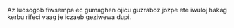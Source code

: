 Az luosogob fiwsempa ec gumaghen ojicu guzraboz jozpe ete iwuloj hakag kerbu rifeci vaag je iczaeb geziwewa dupi.